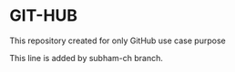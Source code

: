 # GIT-HUB
This repository created for only GitHub use case purpose

This line is added by subham-ch branch.